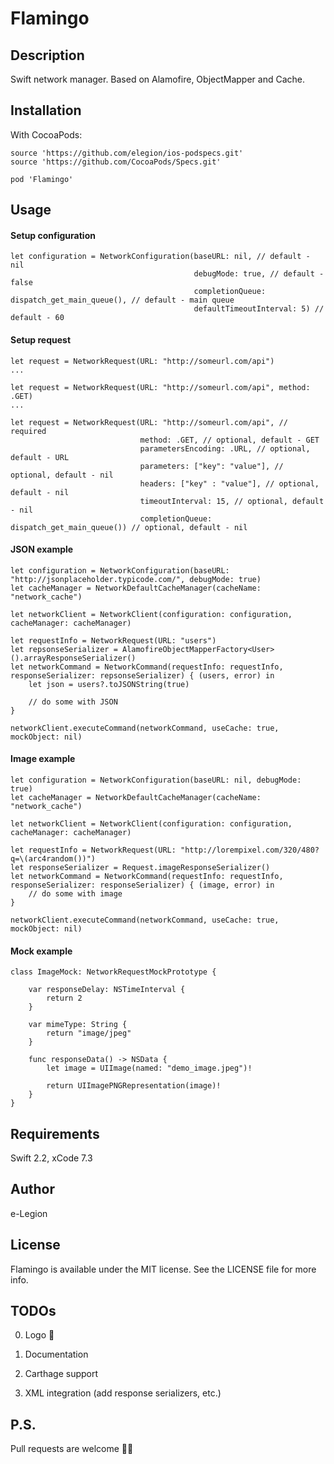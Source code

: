 # Flamingo

## Description

Swift network manager. Based on Alamofire, ObjectMapper and Cache.

## Installation

With CocoaPods:

```
source 'https://github.com/elegion/ios-podspecs.git'
source 'https://github.com/CocoaPods/Specs.git'

pod 'Flamingo'
```

## Usage

#### Setup configuration

```
let configuration = NetworkConfiguration(baseURL: nil, // default - nil
                                         debugMode: true, // default - false
                                         completionQueue: dispatch_get_main_queue(), // default - main queue
                                         defaultTimeoutInterval: 5) // default - 60
```

#### Setup request

```
let request = NetworkRequest(URL: "http://someurl.com/api")
...

let request = NetworkRequest(URL: "http://someurl.com/api", method: .GET)
...

let request = NetworkRequest(URL: "http://someurl.com/api", // required
                             method: .GET, // optional, default - GET
                             parametersEncoding: .URL, // optional, default - URL
                             parameters: ["key": "value"], // optional, default - nil
                             headers: ["key" : "value"], // optional, default - nil
                             timeoutInterval: 15, // optional, default - nil
                             completionQueue: dispatch_get_main_queue()) // optional, default - nil
```

#### JSON example

```
let configuration = NetworkConfiguration(baseURL: "http://jsonplaceholder.typicode.com/", debugMode: true)
let cacheManager = NetworkDefaultCacheManager(cacheName: "network_cache")

let networkClient = NetworkClient(configuration: configuration, cacheManager: cacheManager)
```

```
let requestInfo = NetworkRequest(URL: "users")
let repsonseSerializer = AlamofireObjectMapperFactory<User>().arrayResponseSerializer()
let networkCommand = NetworkCommand(requestInfo: requestInfo, responseSerializer: repsonseSerializer) { (users, error) in
    let json = users?.toJSONString(true)
    
    // do some with JSON
}

networkClient.executeCommand(networkCommand, useCache: true, mockObject: nil)
```

#### Image example

```
let configuration = NetworkConfiguration(baseURL: nil, debugMode: true)
let cacheManager = NetworkDefaultCacheManager(cacheName: "network_cache")

let networkClient = NetworkClient(configuration: configuration, cacheManager: cacheManager)
```

```
let requestInfo = NetworkRequest(URL: "http://lorempixel.com/320/480?q=\(arc4random())")
let responseSerializer = Request.imageResponseSerializer()
let networkCommand = NetworkCommand(requestInfo: requestInfo, responseSerializer: responseSerializer) { (image, error) in
    // do some with image
}

networkClient.executeCommand(networkCommand, useCache: true, mockObject: nil)
```

#### Mock example

```
class ImageMock: NetworkRequestMockPrototype {
    
    var responseDelay: NSTimeInterval {
        return 2
    }
    
    var mimeType: String {
        return "image/jpeg"
    }
    
    func responseData() -> NSData {
        let image = UIImage(named: "demo_image.jpeg")!
        
        return UIImagePNGRepresentation(image)!
    }
}
```

## Requirements

Swift 2.2, xCode 7.3

## Author

e-Legion

## License

Flamingo is available under the MIT license. See the LICENSE file for more info.

## TODOs

0) Logo 🦄

1) Documentation

2) Carthage support

3) XML integration (add response serializers, etc.)

## P.S.

Pull requests are welcome 💪🏻
